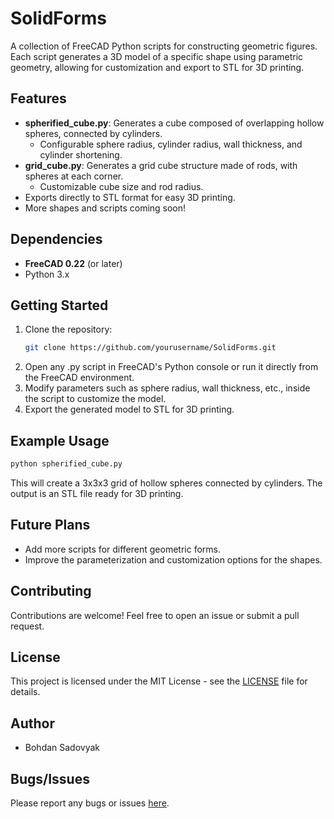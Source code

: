 # SolidForms

A collection of FreeCAD Python scripts for constructing geometric figures. Each script generates a 3D model of a specific shape using parametric geometry, allowing for customization and export to STL for 3D printing.

## Features

- **spherified_cube.py**: Generates a cube composed of overlapping hollow spheres, connected by cylinders.
  - Configurable sphere radius, cylinder radius, wall thickness, and cylinder shortening.
- **grid_cube.py**: Generates a grid cube structure made of rods, with spheres at each corner.
  - Customizable cube size and rod radius.  
- Exports directly to STL format for easy 3D printing.
- More shapes and scripts coming soon!

## Dependencies

- **FreeCAD 0.22** (or later)
- Python 3.x

## Getting Started

1. Clone the repository:
    ```bash
    git clone https://github.com/yourusername/SolidForms.git
    ```
2. Open any .py script in FreeCAD's Python console or run it directly from the FreeCAD environment.
3. Modify parameters such as sphere radius, wall thickness, etc., inside the script to customize the model.
4. Export the generated model to STL for 3D printing.

## Example Usage
```bash
python spherified_cube.py
```

This will create a 3x3x3 grid of hollow spheres connected by cylinders. The output is an STL file ready for 3D printing.

## Future Plans
- Add more scripts for different geometric forms.
- Improve the parameterization and customization options for the shapes.

## Contributing
Contributions are welcome! Feel free to open an issue or submit a pull request.

## License
This project is licensed under the MIT License - see the [LICENSE](https://github.com/realsba/SolidForms/blob/main/LICENSE) file for details.

## Author
- Bohdan Sadovyak

## Bugs/Issues
Please report any bugs or issues [here](https://github.com/realsba/SolidForms/issues).